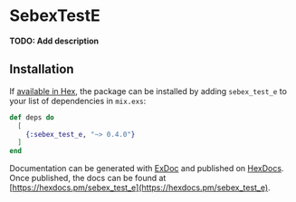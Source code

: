 # SebexTestE

**TODO: Add description**

## Installation

If [available in Hex](https://hex.pm/docs/publish), the package can be installed
by adding `sebex_test_e` to your list of dependencies in `mix.exs`:

```elixir
def deps do
  [
	{:sebex_test_e, "~> 0.4.0"}
  ]
end
```

Documentation can be generated with [ExDoc](https://github.com/elixir-lang/ex_doc)
and published on [HexDocs](https://hexdocs.pm). Once published, the docs can
be found at [https://hexdocs.pm/sebex_test_e](https://hexdocs.pm/sebex_test_e).

